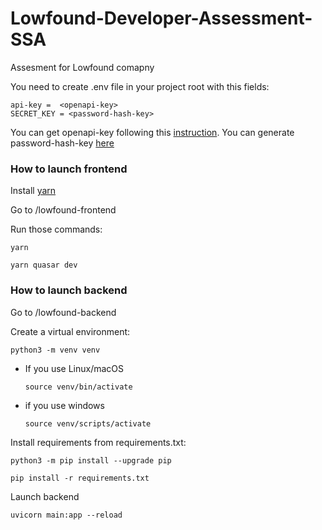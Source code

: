 # Lowfound-Developer-Assessment-SSA
Assesment for Lowfound comapny


You need to create .env file in your project root with this fields:
```
api-key =  <openapi-key>
SECRET_KEY = <password-hash-key>
```
You can get openapi-key following this [instruction](https://help.socialintents.com/article/188-how-to-find-your-openai-api-key-for-chatgpt).
You can generate  password-hash-key [here](https://emn178.github.io/online-tools/sha256.html)
### How to launch frontend

Install [yarn](https://classic.yarnpkg.com/en/docs/install#windows-stable)

Go to /lowfound-frontend

Run those commands: 

```
yarn
```

```
yarn quasar dev
```
### How to launch backend

Go to /lowfound-backend

Create a virtual environment:

```
python3 -m venv venv
```

* If you use Linux/macOS

    ```
    source venv/bin/activate
    ```

* if you use windows

    ```
    source venv/scripts/activate
    ```


Install requirements from  requirements.txt:

```
python3 -m pip install --upgrade pip
```

```
pip install -r requirements.txt
```

Launch backend
```
uvicorn main:app --reload
```
